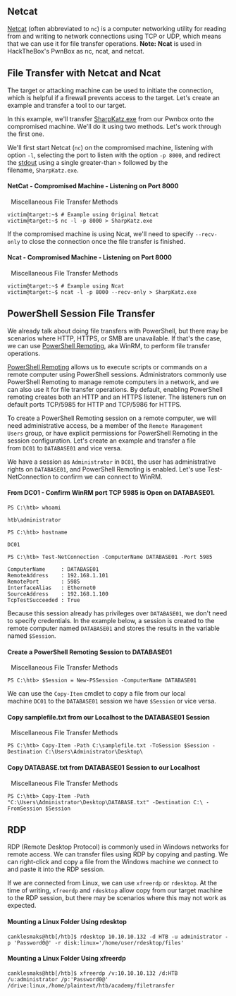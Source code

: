 ## Netcat

[Netcat](https://sectools.org/tool/netcat/) (often abbreviated to `nc`) is a computer networking utility for reading from and writing to network connections using TCP or UDP, which means that we can use it for file transfer operations.
**Note:** **Ncat** is used in HackTheBox's PwnBox as nc, ncat, and netcat.

## File Transfer with Netcat and Ncat
The target or attacking machine can be used to initiate the connection, which is helpful if a firewall prevents access to the target. Let's create an example and transfer a tool to our target.

In this example, we'll transfer [SharpKatz.exe](https://github.com/Flangvik/SharpCollection/raw/master/NetFramework_4.7_x64/SharpKatz.exe) from our Pwnbox onto the compromised machine. We'll do it using two methods. Let's work through the first one.

We'll first start Netcat (`nc`) on the compromised machine, listening with option `-l`, selecting the port to listen with the option `-p 8000`, and redirect the [stdout](https://en.wikipedia.org/wiki/Standard_streams#Standard_input_(stdin)) using a single greater-than `>` followed by the filename, `SharpKatz.exe`.

#### NetCat - Compromised Machine - Listening on Port 8000

  Miscellaneous File Transfer Methods

```shell-session
victim@target:~$ # Example using Original Netcat
victim@target:~$ nc -l -p 8000 > SharpKatz.exe
```
If the compromised machine is using Ncat, we'll need to specify `--recv-only` to close the connection once the file transfer is finished.

#### Ncat - Compromised Machine - Listening on Port 8000

  Miscellaneous File Transfer Methods

```shell-session
victim@target:~$ # Example using Ncat
victim@target:~$ ncat -l -p 8000 --recv-only > SharpKatz.exe
```
## PowerShell Session File Transfer

We already talk about doing file transfers with PowerShell, but there may be scenarios where HTTP, HTTPS, or SMB are unavailable. If that's the case, we can use [PowerShell Remoting](https://docs.microsoft.com/en-us/powershell/scripting/learn/remoting/running-remote-commands?view=powershell-7.2), aka WinRM, to perform file transfer operations.

[PowerShell Remoting](https://docs.microsoft.com/en-us/powershell/scripting/learn/remoting/running-remote-commands?view=powershell-7.2) allows us to execute scripts or commands on a remote computer using PowerShell sessions. Administrators commonly use PowerShell Remoting to manage remote computers in a network, and we can also use it for file transfer operations. By default, enabling PowerShell remoting creates both an HTTP and an HTTPS listener. The listeners run on default ports TCP/5985 for HTTP and TCP/5986 for HTTPS.

To create a PowerShell Remoting session on a remote computer, we will need administrative access, be a member of the `Remote Management Users` group, or have explicit permissions for PowerShell Remoting in the session configuration. Let's create an example and transfer a file from `DC01` to `DATABASE01` and vice versa.

We have a session as `Administrator` in `DC01`, the user has administrative rights on `DATABASE01`, and PowerShell Remoting is enabled. Let's use Test-NetConnection to confirm we can connect to WinRM.
#### From DC01 - Confirm WinRM port TCP 5985 is Open on DATABASE01.
```powershell-session
PS C:\htb> whoami

htb\administrator

PS C:\htb> hostname

DC01
```

```powershell-session
PS C:\htb> Test-NetConnection -ComputerName DATABASE01 -Port 5985

ComputerName     : DATABASE01
RemoteAddress    : 192.168.1.101
RemotePort       : 5985
InterfaceAlias   : Ethernet0
SourceAddress    : 192.168.1.100
TcpTestSucceeded : True
```

Because this session already has privileges over `DATABASE01`, we don't need to specify credentials. In the example below, a session is created to the remote computer named `DATABASE01` and stores the results in the variable named `$Session`.

#### Create a PowerShell Remoting Session to DATABASE01

  Miscellaneous File Transfer Methods

```powershell-session
PS C:\htb> $Session = New-PSSession -ComputerName DATABASE01
```

We can use the `Copy-Item` cmdlet to copy a file from our local machine `DC01` to the `DATABASE01` session we have `$Session` or vice versa.

#### Copy samplefile.txt from our Localhost to the DATABASE01 Session

  Miscellaneous File Transfer Methods

```powershell-session
PS C:\htb> Copy-Item -Path C:\samplefile.txt -ToSession $Session -Destination C:\Users\Administrator\Desktop\
```

#### Copy DATABASE.txt from DATABASE01 Session to our Localhost

  Miscellaneous File Transfer Methods

```powershell-session
PS C:\htb> Copy-Item -Path "C:\Users\Administrator\Desktop\DATABASE.txt" -Destination C:\ -FromSession $Session
```
## RDP

RDP (Remote Desktop Protocol) is commonly used in Windows networks for remote access. We can transfer files using RDP by copying and pasting. We can right-click and copy a file from the Windows machine we connect to and paste it into the RDP session.

If we are connected from Linux, we can use `xfreerdp` or `rdesktop`. At the time of writing, `xfreerdp` and `rdesktop` allow copy from our target machine to the RDP session, but there may be scenarios where this may not work as expected.
#### Mounting a Linux Folder Using rdesktop


```shell-session
canklesmaks@htb[/htb]$ rdesktop 10.10.10.132 -d HTB -u administrator -p 'Password0@' -r disk:linux='/home/user/rdesktop/files'
```

#### Mounting a Linux Folder Using xfreerdp


```shell-session
canklesmaks@htb[/htb]$ xfreerdp /v:10.10.10.132 /d:HTB /u:administrator /p:'Password0@' /drive:linux,/home/plaintext/htb/academy/filetransfer
```
